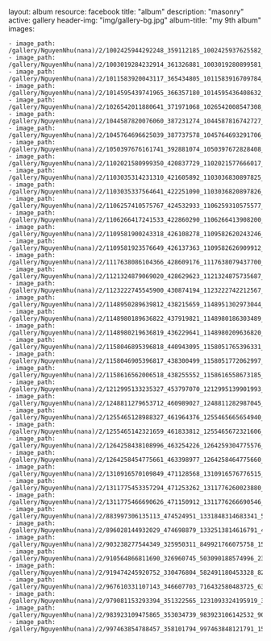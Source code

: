 
layout: album
resource: facebook
title: "album"
description: "masonry"
active: gallery
header-img: "img/gallery-bg.jpg"
album-title: "my 9th album"
images:
    
    - image_path: /gallery/NguyenNhu(nana)/2/1002425944292248_359112185_1002425937625582_2155277581015011467_n.jpg
    - image_path: /gallery/NguyenNhu(nana)/2/1003019284232914_361326881_1003019280899581_3169526609395883184_n.jpg
    - image_path: /gallery/NguyenNhu(nana)/2/1011583920043117_365434805_1011583916709784_5449872420171099693_n.jpg
    - image_path: /gallery/NguyenNhu(nana)/2/1014595439741965_366357180_1014595436408632_2762617751240268924_n.jpg
    - image_path: /gallery/NguyenNhu(nana)/2/1026542011880641_371971068_1026542008547308_8273823533191959237_n.jpg
    - image_path: /gallery/NguyenNhu(nana)/2/1044587820076060_387231274_1044587816742727_5372623157808843424_n.jpg
    - image_path: /gallery/NguyenNhu(nana)/2/1045764696625039_387737578_1045764693291706_711189956537272254_n.jpg
    - image_path: /gallery/NguyenNhu(nana)/2/1050397676161741_392881074_1050397672828408_6621569277495962238_n.jpg
    - image_path: /gallery/NguyenNhu(nana)/2/1102021580999350_420837729_1102021577666017_7742721903015899032_n.jpg
    - image_path: /gallery/NguyenNhu(nana)/2/1103035314231310_421605892_1103036830897825_103285321905653972_n.jpg
    - image_path: /gallery/NguyenNhu(nana)/2/1103035337564641_422251090_1103036820897826_7067871749183301887_n.jpg
    - image_path: /gallery/NguyenNhu(nana)/2/1106257410575767_424532933_1106259310575577_466178178559055190_n.jpg
    - image_path: /gallery/NguyenNhu(nana)/2/1106266417241533_422860290_1106266413908200_5034692767829573895_n.jpg
    - image_path: /gallery/NguyenNhu(nana)/2/1109581900243318_426108278_1109582620243246_6166104305644901771_n.jpg
    - image_path: /gallery/NguyenNhu(nana)/2/1109581923576649_426137363_1109582626909912_6273270593020079364_n.jpg
    - image_path: /gallery/NguyenNhu(nana)/2/1117638086104366_428609176_1117638079437700_8208162761619302766_n.jpg
    - image_path: /gallery/NguyenNhu(nana)/2/1121324879069020_428629623_1121324875735687_6060379449847212657_n.jpg
    - image_path: /gallery/NguyenNhu(nana)/2/1123222745545900_430874194_1123222742212567_4178763315527102706_n.jpg
    - image_path: /gallery/NguyenNhu(nana)/2/1148950289639812_438215659_1148951302973044_1467823106300008880_n.jpg
    - image_path: /gallery/NguyenNhu(nana)/2/1148980189636822_437919821_1148980186303489_3588664333680614518_n.jpg
    - image_path: /gallery/NguyenNhu(nana)/2/1148980219636819_436229641_1148980209636820_6755844031014269300_n.jpg
    - image_path: /gallery/NguyenNhu(nana)/2/1158046895396818_440943095_1158051765396331_4638166309902254707_n.jpg
    - image_path: /gallery/NguyenNhu(nana)/2/1158046905396817_438300499_1158051772062997_5549176389027654691_n.jpg
    - image_path: /gallery/NguyenNhu(nana)/2/1158616562006518_438255552_1158616558673185_936931236270024481_n.jpg
    - image_path: /gallery/NguyenNhu(nana)/2/1212995133235327_453797070_1212995139901993_6231281571696129052_n.jpg
    - image_path: /gallery/NguyenNhu(nana)/2/1248811279653712_460989027_1248811282987045_6728356512876906952_n.jpg
    - image_path: /gallery/NguyenNhu(nana)/2/1255465128988327_461964376_1255465665654940_5635945904147748690_n.jpg
    - image_path: /gallery/NguyenNhu(nana)/2/1255465142321659_461833812_1255465672321606_3700954898879882787_n.jpg
    - image_path: /gallery/NguyenNhu(nana)/2/1264258438108996_463254226_1264259304775576_6199096901721375235_n.jpg
    - image_path: /gallery/NguyenNhu(nana)/2/1264258454775661_463398977_1264258464775660_7806601587045471802_n.jpg
    - image_path: /gallery/NguyenNhu(nana)/2/1310916570109849_471128568_1310916576776515_6911957607846055586_n.jpg
    - image_path: /gallery/NguyenNhu(nana)/2/1311775453357294_471253262_1311776260023880_2633461395275417164_n.jpg
    - image_path: /gallery/NguyenNhu(nana)/2/1311775466690626_471150912_1311776266690546_1697102426793175107_n.jpg
    - image_path: /gallery/NguyenNhu(nana)/2/883997306135113_474524951_1331848314683341_525532264963315026_n.jpg
    - image_path: /gallery/NguyenNhu(nana)/2/896028144932029_474698879_1332513814616791_4908787280096030941_n.jpg
    - image_path: /gallery/NguyenNhu(nana)/2/903238277544349_325950311_849921766075758_1544940257887716911_n.jpg
    - image_path: /gallery/NguyenNhu(nana)/2/910564866811690_326960745_503090188574996_2300669486937551924_n.jpg
    - image_path: /gallery/NguyenNhu(nana)/2/919474245920752_330476804_582491180453328_821144986670230367_n.jpg
    - image_path: /gallery/NguyenNhu(nana)/2/967610331107143_346607703_716432580483725_6386361944442669297_n.jpg
    - image_path: /gallery/NguyenNhu(nana)/2/979081153293394_351322565_1231093324195919_3666191934741481262_n.jpg
    - image_path: /gallery/NguyenNhu(nana)/2/983923109475865_353034739_983923106142532_9039133578567204767_n.jpg
    - image_path: /gallery/NguyenNhu(nana)/2/997463854788457_358101794_997463848121791_1544620156313100080_n.jpg